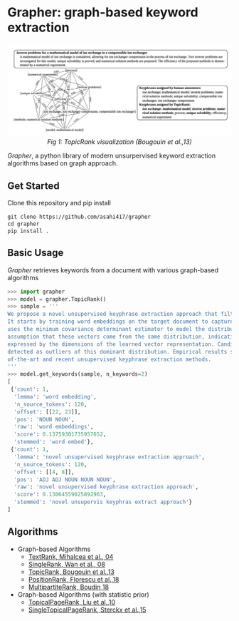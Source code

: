 # Grapher: graph-based keyword extraction

<p align="center">
  <img src="./asset/topic_rank_fig.png" width="800">
  <br><i>Fig 1: TopicRank visualization (Bougouin et al.,13) </i>
</p>


*Grapher*, a python library of modern unsurpervised keyword extraction algorithms based on graph approach.

## Get Started
Clone this repository and pip install

```
git clone https://github.com/asahi417/grapher
cd grapher
pip install .
```

## Basic Usage
*Grapher* retrieves keywords from a document with various graph-based algorithms  

```python
>>> import grapher
>>> model = grapher.TopicRank()
>>> sample = '''
We propose a novel unsupervised keyphrase extraction approach that filters candidate keywords using outlier detection.
It starts by training word embeddings on the target document to capture semantic regularities among the words. It then
uses the minimum covariance determinant estimator to model the distribution of non-keyphrase word vectors, under the
assumption that these vectors come from the same distribution, indicative of their irrelevance to the semantics
expressed by the dimensions of the learned vector representation. Candidate keyphrases only consist of words that are
detected as outliers of this dominant distribution. Empirical results show that our approach outperforms state
of-the-art and recent unsupervised keyphrase extraction methods.
'''
>>> model.get_keywords(sample, n_keywords=2)
[
 {'count': 1,
  'lemma': 'word embedding',
  'n_source_tokens': 120,
  'offset': [[22, 23]],
  'pos': 'NOUN NOUN',
  'raw': 'word embeddings',
  'score': 0.13759301735957652,
  'stemmed': 'word embed'},
 {'count': 1,
  'lemma': 'novel unsupervised keyphrase extraction approach',
  'n_source_tokens': 120,
  'offset': [[4, 8]],
  'pos': 'ADJ ADJ NOUN NOUN NOUN',
  'raw': 'novel unsupervised keyphrase extraction approach',
  'score': 0.13064559025892963,
  'stemmed': 'novel unsupervis keyphras extract approach'}
]
```

## Algorithms
- Graph-based Algorithms
    - [TextRank, Mihalcea et al., 04](https://web.eecs.umich.edu/~mihalcea/papers/mihalcea.emnlp04.pdf)
    - [SingleRank, Wan et al., 08](https://aclanthology.info/pdf/C/C08/C08-1122.pdf)
    - [TopicRank, Bougouin et al.,13](http://www.aclweb.org/anthology/I13-1062)
    - [PositionRank, Florescu et al.,18](http://people.cs.ksu.edu/~ccaragea/papers/acl17.pdf)
    - [MultipartiteRank, Boudin 18](https://arxiv.org/pdf/1803.08721.pdf)
- Graph-based Algorithms (with statistic prior)
    - [TopicalPageRank, Liu et al.,10](http://nlp.csai.tsinghua.edu.cn/~lzy/publications/emnlp2010.pdf)
    - [SingleTopicalPageRank, Sterckx et al.,15](https://core.ac.uk/download/pdf/55828317.pdf)

 